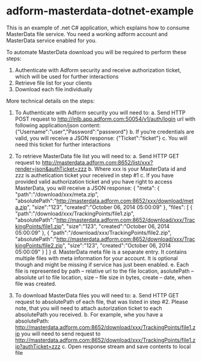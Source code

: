adform-masterdata-dotnet-example
================================

This is an example of .net C# application, which explains how to consume MasterData file service. You need a working adform account and MasterData service enabled for you.

To automate MasterData download you will be required to perform these steps:
1.	Authenticate with Adform security and receive authorization ticket, which will be used for further interactions 
2.	Retrieve file list for your clients
3.	Download each file individually

More technical details on the steps:
1.	To Authenticate with Adform security you will need to: 
a.	Send HTTP POST request to http://inlb.app.adform.com:50054/v1/auth/login url with following application/json content:
{"Username":"user","Password":"password"}
b.	If you‘re credentials are valid, you will receive a JSON response:
{"Ticket":"ticket"}
c.	You will need this ticket for further interactions

2.	To retrieve MasterData file list you will need to:
a.	Send HTTP GET request to http://masterdata.adform.com:8652/list/xxx?render=json&authTicket=zzz 
b.	Where xxx is your MasterData id and zzz is authetication ticket your received in step #1
c.	If you have provided valid authorization ticket and you have right to access MasterData, you will receive a JSON response: 
{ "meta": { "path":"/download/xxx/meta.zip", "absolutePath":"http://masterdata.adform.com:8652/xxx/download/meta.zip", "size":"123", "created":"October 06, 2014 05:00:09" },
  "files": [ 
    { "path":"/download/xxx/TrackingPoints/file1.zip", "absolutePath":"http://masterdata.adform.com:8652/download/xxx/TrackingPoints/file1.zip", "size":"123", "created":"October 06, 2014 05:00:09" },
    { "path":"/download/xxx/TrackingPoints/file2.zip", "absolutePath":"http://masterdata.adform.com:8652/download/xxx/TrackingPoints/file2.zip", "size":"123", "created":"October 06, 2014 05:00:09" } 
  ] }
d.	MasterData meta file is a separate entry. It contains multiple files with meta information for your account. It is optional though and might be missing if service has just been enabled.
e.	Each file is represented by path – relative url to the file location, asolutePath – absolute url to file location, size – file size in bytes, create – date, when file was created.

3.	To download MasterData files you will need to:
a.	Send HTTP GET request to absolutePath of each file, that was listed in step #2. Please note, that you will need to attach autorization ticket to each absolutePath you received. 
b.	For example, whe you have a absolutePath: http://masterdata.adform.com:8652/download/xxx/TrackingPoints/file1.zip you will need to send request to http://masterdata.adform.com:8652/download/xxx/TrackingPoints/file1.zip?authTicket=zzz
c.	Open response stream and save contents to local file
